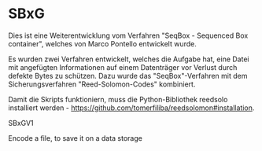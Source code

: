 # SBxG

Dies ist eine Weiterentwicklung vom Verfahren "SeqBox - Sequenced Box container", welches von Marco Pontello entwickelt wurde.

Es wurden zwei Verfahren entwickelt, welches die Aufgabe hat, eine Datei mit angefügten Informationen auf einem Datenträger vor Verlust durch defekte Bytes zu schützen. Dazu wurde das "SeqBox"-Verfahren mit dem Sicherungsverfahren "Reed-Solomon-Codes" kombiniert.

Damit die Skripts funktioniern, muss die Python-Bibliothek reedsolo installiert werden - https://github.com/tomerfiliba/reedsolomon#installation. 

SBxGV1

Encode a file, to save it on a data storage

